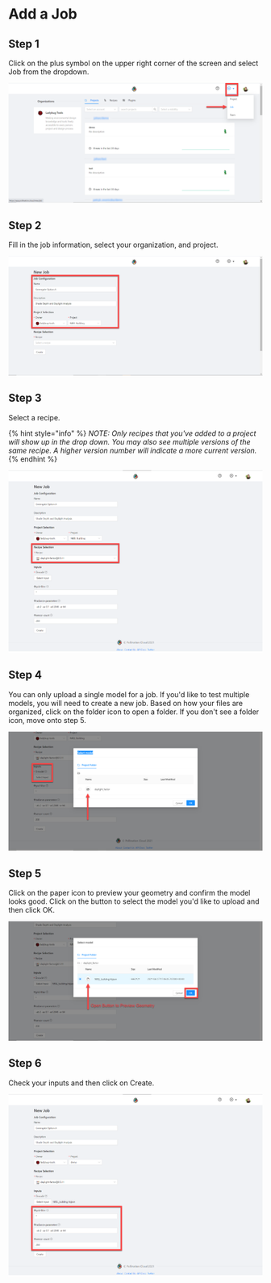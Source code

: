 # Add a Job

## Step 1

Click on the plus symbol on the upper right corner of the screen and select Job from the dropdown.

![](../.gitbook/assets/image%20%2811%29.png)

## Step 2

Fill in the job information, select your organization, and project.  

![](../.gitbook/assets/image%20%285%29.png)

## Step 3

Select a recipe. 

{% hint style="info" %}
_NOTE: Only recipes that you've added to a project will show up in the drop down. You may also see multiple versions of the same recipe. A higher version number will indicate a more current version._
{% endhint %}

![](../.gitbook/assets/image%20%2817%29.png)

## Step 4

You can only upload a single model for a job. If you'd like to test multiple models, you will need to create a new job. Based on how your files are organized, click on the folder icon to open a folder. If you don't see a folder icon, move onto step 5. 

![](../.gitbook/assets/image%20%2825%29.png)

## Step 5

Click on the paper icon to preview your geometry and confirm the model looks good. Click on the button to select the model you'd like to upload and then click OK. 

![](../.gitbook/assets/image%20%2819%29.png)

##  Step 6

Check your inputs and then click on Create. 

![](../.gitbook/assets/image%20%2824%29.png)



